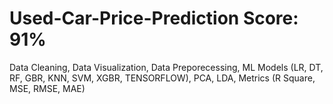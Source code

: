 # Used-Car-Price-Prediction Score: 91%
Data Cleaning,
Data Visualization,
Data Preporecessing, 
ML Models (LR, DT, RF, GBR, KNN, SVM, XGBR, TENSORFLOW),
PCA, LDA, 
Metrics (R Square, MSE, RMSE, MAE)
